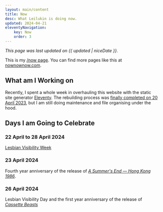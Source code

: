 ```yaml
---
layout: main/content
title: Now
desc: What Leilukin is doing now.
updated: 2024-04-21
eleventyNavigation:
    key: Now
    order: 3
---
```


*This page was last updated on {{ updated | niceDate }}.*

This is my [/now page](https://nownownow.com/about). You can find more pages like this at [nownownow.com](https://nownownow.com/).

## What am I Working on

Recently, I spent a whole week in overhauling this website with the static site generator [Eleventy](https://www.11ty.dev/). The rebuilding process was [finally completed on 20 April 2023](/blog/posts/2024-04-21-april-2024-leilukins-hub-overhaul-with-eleventy/), but I am still doing maintenance and file organising under the hood.

## Days I am Going to Celebrate

### 22 April to 28 April 2024

[Lesbian Visibility Week](https://www.lesbianvisibilityweek.com/)

### 23 April 2024

Fourth year anniversary of the release of [<cite>A Summer's End — Hong Kong 1986</cite>](/shrines/asummersend/).

### 26 April 2024
Lesbian Visibility Day and the first year anniversary of the release of [<cite>Cassette Beasts</cite>](/shrines/cassettebeasts/)